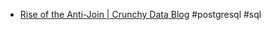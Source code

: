 - [Rise of the Anti-Join | Crunchy Data Blog](https://www.crunchydata.com/blog/rise-of-the-anti-join) #postgresql #sql